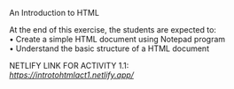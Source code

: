 An Introduction to HTML


At the end of this exercise, the students are expected to: <br>
• Create a simple HTML document using Notepad program <br>
• Understand the basic structure of a HTML document 


NETLIFY LINK FOR ACTIVITY 1.1: <br>
<i> https://introtohtmlact1.netlify.app/ <i>
